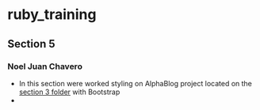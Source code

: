 # ruby_training
## Section 5
### Noel Juan Chavero

* In this section were worked styling on AlphaBlog project located on the [section 3 folder](../section_3_exercises/rails_6_projects/alpha_blog/) with Bootstrap
* 